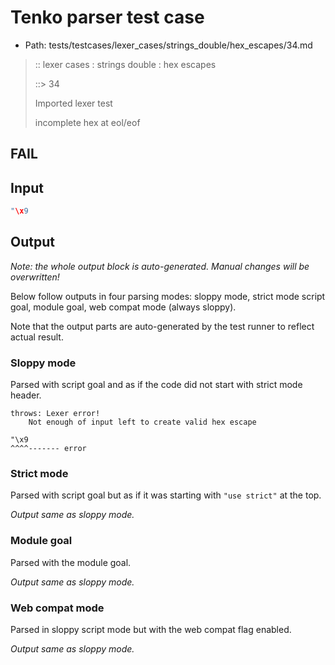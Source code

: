 # Tenko parser test case

- Path: tests/testcases/lexer_cases/strings_double/hex_escapes/34.md

> :: lexer cases : strings double : hex escapes
>
> ::> 34
>
> Imported lexer test
>
> incomplete hex at eol/eof

## FAIL

## Input

`````js
"\x9
`````

## Output

_Note: the whole output block is auto-generated. Manual changes will be overwritten!_

Below follow outputs in four parsing modes: sloppy mode, strict mode script goal, module goal, web compat mode (always sloppy).

Note that the output parts are auto-generated by the test runner to reflect actual result.

### Sloppy mode

Parsed with script goal and as if the code did not start with strict mode header.

`````
throws: Lexer error!
    Not enough of input left to create valid hex escape

"\x9
^^^^------- error
`````

### Strict mode

Parsed with script goal but as if it was starting with `"use strict"` at the top.

_Output same as sloppy mode._

### Module goal

Parsed with the module goal.

_Output same as sloppy mode._

### Web compat mode

Parsed in sloppy script mode but with the web compat flag enabled.

_Output same as sloppy mode._
